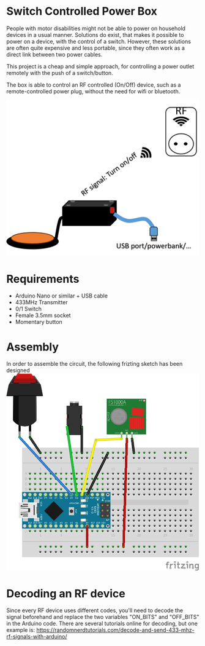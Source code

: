 # Switch Controlled Power Box
People with motor disabilities might not be able to power on household devices in a usual manner. Solutions do exist, that makes it possible to power on a device, with the control of a switch. However,  these solutions are often quite expensive and less portable, since they often work as a direct link between two power cables.

This project is a cheap and simple approach, for controlling a power outlet remotely with the push of a switch/button.

The box is able to control an RF controlled (On/Off) device, such as a remote-controlled power plug, without the need for wifi or bluetooth.

<img src="https://github.com/Welfaretech-EF/Switch_Controlled_PowerBox/blob/main/Images/Sketch.png" width="512">

# Requirements
* Arduino Nano or similar + USB cable
* 433MHz Transmitter
* 0/1 Switch
* Female 3.5mm socket
* Momentary button

# Assembly
In order to assemble the circuit, the following frizting sketch has been designed
<img src="https://github.com/Welfaretech-EF/Switch_Controlled_PowerBox/blob/main/Images/Fritzing.png" width="512">

# Decoding an RF device
Since every RF device uses different codes, you'll need to decode the signal beforehand and replace the two variables "ON_BITS" and "OFF_BITS" in the Arduino code. There are several tutorials online for decoding, but one example is: https://randomnerdtutorials.com/decode-and-send-433-mhz-rf-signals-with-arduino/